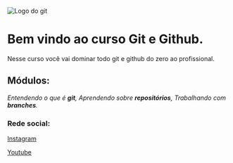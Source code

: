 ![Logo do git](https://encrypted-tbn0.gstatic.com/images?q=tbn:ANd9GcTO56twHdjk2bAIgztdFSadS0rnqy5poSFdKg&usqp=CAU)
# Bem vindo ao curso Git e Github.
Nesse curso você vai dominar todo git e github do zero ao profissional.

## Módulos:
_Entendendo o que é **git**, Aprendendo sobre **repositórios**, Trabalhando com **branches**._

### Rede social:
[Instagram](https://instagram.com/sujeitoprogramador)

[Youtube](https://youtube.com/c/sujeitoprogramador)